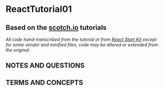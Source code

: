 # ReactTutorial01
## Based on the [scotch.io](https://scotch.io/tutorials/learning-react-getting-started-and-concepts) tutorials

*All code hand-transcribed from the tutorial or from [React Start Kit](https://facebook.github.io/react/downloads/react-15.0.1.zip) except for some vendor and minified files; code may be altered or extended from the original*

## NOTES AND QUESTIONS

## TERMS AND CONCEPTS
